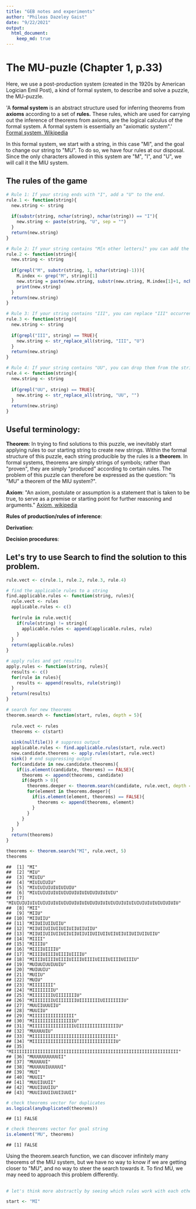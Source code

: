 ```yaml
---
title: "GEB notes and experiments"
author: "Phileas Dazeley Gaist"
date: "9/22/2021"
output: 
  html_document:
    keep_md: true
---
```




# The MU-puzle (Chapter 1, p.33)

Here, we use a post-production system (created in the 1920s by American Logician Emil Post), a kind of formal system, to describe and solve a puzzle, the MU-puzzle.

'A **formal system** is an abstract structure used for inferring theorems from **axioms** according to a set of **rules.** These rules, which are used for carrying out the inference of theorems from axioms, are the logical calculus of the formal system. A formal system is essentially an "axiomatic system".' [Formal system, Wikipedia](https://en.wikipedia.org/wiki/Formal_system)

In this formal system, we start with a string, in this case "MI", and the goal to change our string to "MU". To do so, we have four rules at our disposal. Since the only characters allowed in this system are "M", "I", and "U", we will call it the MIU system.

## The rules of the game


```r
# Rule 1: If your string ends with "I", add a "U" to the end.
rule.1 <- function(string){
  new.string <- string
  
  if(substr(string, nchar(string), nchar(string)) == "I"){
    new.string <- paste(string, "U", sep = "")
  }
  return(new.string)
}

# Rule 2: If your string contains "M[n other letters]" you can add the [n other letters] to the end of the string.
rule.2 <- function(string){
  new.string <- string
  
  if(grepl("M", substr(string, 1, nchar(string)-1))){
    M.index <- grep("M", string)[1]
    new.string = paste(new.string, substr(new.string, M.index[1]+1, nchar(new.string)), sep = "")
    print(new.string)
  }
  return(new.string)
}

# Rule 3: If your string contains "III", you can replace "III" occurrences with "U"
rule.3 <- function(string){
  new.string <- string
  
  if(grepl("III", string) == TRUE){
    new.string <- str_replace_all(string, "III", "U")
  }
  return(new.string)
}

# Rule 4: If your string contains "UU", you can drop them from the string
rule.4 <- function(string){
  new.string <- string
  
  if(grepl("UU", string) == TRUE){
    new.string <- str_replace_all(string, "UU", "")
  } 
  return(new.string)
}
```

## Useful terminology:

**Theorem**: In trying to find solutions to this puzzle, we inevitably start applying rules to our starting string to create new strings. Within the formal structure of this puzzle, each string producible by the rules is a **theorem**. In formal systems, theorems are simply strings of symbols; rather than "proven", they are simply "produced" according to certain rules. The problem of this puzzle can therefore be expressed as the question: "Is "MU" a theorem of the MIU system?".

**Axiom**: "An axiom, postulate or assumption is a statement that is taken to be true, to serve as a premise or starting point for further reasoning and arguments." [Axiom, wikipedia](https://en.wikipedia.org/wiki/Axiom)

**Rules of production/rules of inference**:

**Derivation**:

**Decision procedures**:

## Let's try to use Search to find the solution to this problem.


```r
rule.vect <- c(rule.1, rule.2, rule.3, rule.4)

# find the applicable rules to a string
find.applicable.rules <- function(string, rules){
  rule.vect <- rules
  applicable.rules <- c()
  
  for(rule in rule.vect){
    if(rule(string) != string){
      applicable.rules <- append(applicable.rules, rule)
    }
  }
  return(applicable.rules)
}

# apply rules and get results
apply.rules <- function(string, rules){
  results <- c()
  for(rule in rules){
    results <- append(results, rule(string))
  }
  return(results)
}

# search for new theorems
theorem.search <- function(start, rules, depth = 5){
  
  rule.vect <- rules
  theorems <- c(start)
  
  sink(nullfile()) # suppress output
  applicable.rules <- find.applicable.rules(start, rule.vect)
  new.candidate.theorems <- apply.rules(start, rule.vect)
  sink() # end suppressing output
  for(candidate in new.candidate.theorems){
    if(is.element(candidate, theorems) == FALSE){
      theorems <- append(theorems, candidate)
      if(depth > 0){
        theorems.deeper <- theorem.search(candidate, rule.vect, depth = depth-1)
        for(element in theorems.deeper){
          if(is.element(element, theorems) == FALSE){
            theorems <- append(theorems, element)
          }
        }
      }
    }
  }
  return(theorems)
}

theorems <- theorem.search("MI", rule.vect, 5)
theorems
```

```
##  [1] "MI"                                                               
##  [2] "MIU"                                                              
##  [3] "MIUIU"                                                            
##  [4] "MIUIUIUIU"                                                        
##  [5] "MIUIUIUIUIUIUIUIU"                                                
##  [6] "MIUIUIUIUIUIUIUIUIUIUIUIUIUIUIUIU"                                
##  [7] "MIUIUIUIUIUIUIUIUIUIUIUIUIUIUIUIUIUIUIUIUIUIUIUIUIUIUIUIUIUIUIUIU"
##  [8] "MII"                                                              
##  [9] "MIIU"                                                             
## [10] "MIIUIIU"                                                          
## [11] "MIIUIIUIIUIIU"                                                    
## [12] "MIIUIIUIIUIIUIIUIIUIIUIIU"                                        
## [13] "MIIUIIUIIUIIUIIUIIUIIUIIUIIUIIUIIUIIUIIUIIUIIUIIU"                
## [14] "MIIII"                                                            
## [15] "MIIIIU"                                                           
## [16] "MIIIIUIIIIU"                                                      
## [17] "MIIIIUIIIIUIIIIUIIIIU"                                            
## [18] "MIIIIUIIIIUIIIIUIIIIUIIIIUIIIIUIIIIUIIIIU"                        
## [19] "MUIUUIUUIUUIU"                                                    
## [20] "MUIUUIU"                                                          
## [21] "MUIIU"                                                            
## [22] "MUIU"                                                             
## [23] "MIIIIIIII"                                                        
## [24] "MIIIIIIIIU"                                                       
## [25] "MIIIIIIIIUIIIIIIIIU"                                              
## [26] "MIIIIIIIIUIIIIIIIIUIIIIIIIIUIIIIIIIIU"                            
## [27] "MUUIIUUUIIU"                                                      
## [28] "MUUIIU"                                                           
## [29] "MIIIIIIIIIIIIIIII"                                                
## [30] "MIIIIIIIIIIIIIIIIU"                                               
## [31] "MIIIIIIIIIIIIIIIIUIIIIIIIIIIIIIIIIU"                              
## [32] "MUUUUUIU"                                                         
## [33] "MIIIIIIIIIIIIIIIIIIIIIIIIIIIIIIII"                                
## [34] "MIIIIIIIIIIIIIIIIIIIIIIIIIIIIIIIIU"                               
## [35] "MIIIIIIIIIIIIIIIIIIIIIIIIIIIIIIIIIIIIIIIIIIIIIIIIIIIIIIIIIIIIIIII"
## [36] "MUUUUUUUUUUII"                                                    
## [37] "MUUUUUI"                                                          
## [38] "MUUUUUIUUUUUI"                                                    
## [39] "MUI"                                                              
## [40] "MUUII"                                                            
## [41] "MUUIIUUII"                                                        
## [42] "MUUIIUUIIU"                                                       
## [43] "MUUIIUUIIUUIIUUII"
```

```r
# check theorems vector for duplicates
as.logical(anyDuplicated(theorems))
```

```
## [1] FALSE
```

```r
# check theorems vector for goal string
is.element("MU", theorems)
```

```
## [1] FALSE
```

Using the theorem.search function, we can discover infinitely many theorems of the MIU system, but we have no way to know if we are getting closer to "MU", and no way to steer the search towards it. To find MU, we may need to approach this problem differently.

##


```r
# let's think more abstractly by seeing which rules work with each other:

start <- "MI"
```

